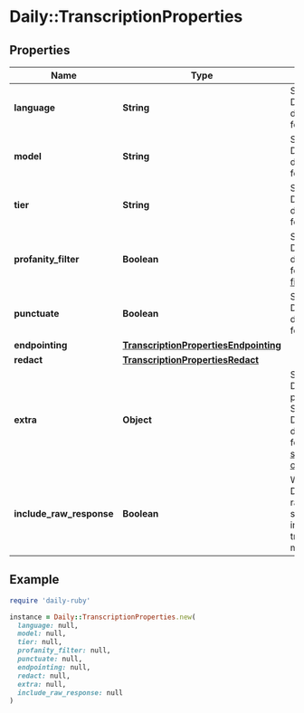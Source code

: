 # Daily::TranscriptionProperties

## Properties

| Name | Type | Description | Notes |
| ---- | ---- | ----------- | ----- |
| **language** | **String** | See Deepgram&#39;s documentation for [&#x60;language&#x60;](https://developers.deepgram.com/docs/language) | [optional] |
| **model** | **String** | See Deepgram&#39;s documentation for [&#x60;model&#x60;](https://developers.deepgram.com/docs/model) | [optional] |
| **tier** | **String** | See Deepgram&#39;s documentation for [&#x60;tier&#x60;](https://developers.deepgram.com/docs/tier) | [optional] |
| **profanity_filter** | **Boolean** | See Deepgram&#39;s documentation for [&#x60;profanity filter&#x60;](https://developers.deepgram.com/docs/profanity-filter) | [optional] |
| **punctuate** | **Boolean** | See Deepgram&#39;s documentation for [&#x60;punctuate&#x60;](https://developers.deepgram.com/docs/punctuation) | [optional] |
| **endpointing** | [**TranscriptionPropertiesEndpointing**](TranscriptionPropertiesEndpointing.md) |  | [optional] |
| **redact** | [**TranscriptionPropertiesRedact**](TranscriptionPropertiesRedact.md) |  | [optional] |
| **extra** | **Object** | Specify any Deepgram parameters. See Deepgram&#39;s documentation for [available streaming options](https://developers.deepgram.com/docs/features-overview) | [optional] |
| **include_raw_response** | **Boolean** | Whether Deepgram&#39;s raw response should be included in all transcription messages | [optional] |

## Example

```ruby
require 'daily-ruby'

instance = Daily::TranscriptionProperties.new(
  language: null,
  model: null,
  tier: null,
  profanity_filter: null,
  punctuate: null,
  endpointing: null,
  redact: null,
  extra: null,
  include_raw_response: null
)
```

